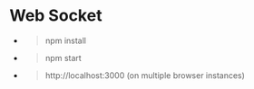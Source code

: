# Web Socket

- > npm install
- > npm start
- > http://localhost:3000 (on multiple browser instances)